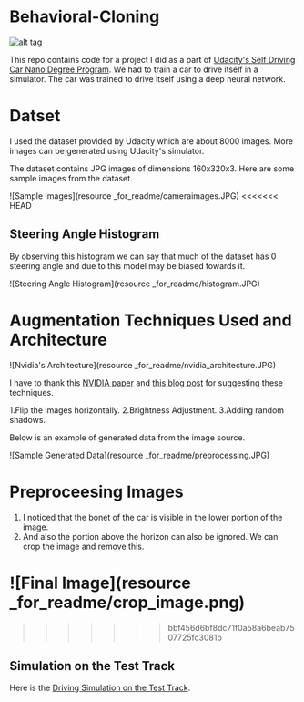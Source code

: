 # Behavioral-Cloning

![alt tag](./assets/sdc.gif)

This repo contains code for a project I did as a part of [Udacity's Self Driving Car Nano Degree Program](https://www.udacity.com/drive). We had to train a car to drive itself in a simulator. The car was trained to drive itself using a deep neural network.

# Datset

I used the dataset provided by Udacity which are about 8000 images. More images can be generated using Udacity's simulator.

The dataset contains JPG images of dimensions 160x320x3. Here are some sample images from the dataset.

![Sample Images](resource _for_readme/cameraimages.JPG)
<<<<<<< HEAD

## Steering Angle Histogram

By observing this histogram we can say that much of the dataset has 0 steering angle and due to this model may be biased towards it.

![Steering Angle Histogram](resource _for_readme/histogram.JPG)

# Augmentation Techniques Used and Architecture

![Nvidia's Architecture](resource _for_readme/nvidia_architecture.JPG)

I have to thank this [NVIDIA paper](http://images.nvidia.com/content/tegra/automotive/images/2016/solutions/pdf/end-to-end-dl-using-px.pdf) and [this blog post](https://chatbotslife.com/using-augmentation-to-mimic-human-driving-496b569760a9#.d779iwp28) for suggesting these techniques.

1.Flip the images horizontally.
2.Brightness Adjustment.
3.Adding random shadows.

Below is an example of generated data from the image source.

![Sample Generated Data](resource _for_readme/preprocessing.JPG)

# Preproceesing Images
1. I noticed that the bonet of the car is visible in the lower portion of the image.
2. And also the portion above the horizon can also be ignored.
We can crop the image and remove this.

![Final Image](resource _for_readme/crop_image.png)
=======
>>>>>>> bbf456d6bf8dc71f0a58a6beab7507725fc3081b

## Simulation on the Test Track

Here is the [Driving Simulation on the Test Track](https://youtu.be/ZrM7kzP8yzM).
